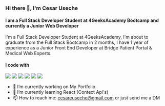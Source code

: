 ### Hi there 👋, I'm Cesar Useche
#### I am a Full Stack Developer Student at 4GeeksAcademy Bootcamp and currently a Junior Web Developer
I'm a Full Stack Developer Student at 4GeeksAcademy, I'm about to graduate from the Full Stack Bootcamp in 2 months, I have 1 year of experience as a Junior Front End Developer at Bridge Patient Portal & Medical Web Experts.
<h4>I code with</h4>
<p>
 <img src= 'https://img.shields.io/badge/React-61DAFB?style=for-the-badge&logo=react&logoColor=FFFFFF' />
 <img src= 'https://img.shields.io/badge/Python-3776AB?style=for-the-badge&logo=python&logoColor=white' />
 <img src="https://img.shields.io/badge/JavaScript-F7DF1E?style=for-the-badge&logo=javascript&logoColor=black" />
 <img src= 'https://img.shields.io/badge/HTML5-E34F26?style=for-the-badge&logo=html5&logoColor=white' />
 <img src= 'https://img.shields.io/badge/CSS3-1572B6?style=for-the-badge&logo=css3&logoColor=white' />
 <img src= 'https://img.shields.io/badge/Sass-CC6699?style=for-the-badge&logo=sass&logoColor=white' />
</p>

- 🔭 I’m currently working on My Portfolio 
- 🌱 I’m currently learning React (Context Api's) 
- 📫 How to reach me: cesareuseche@gmail.com or just send me a DM  
